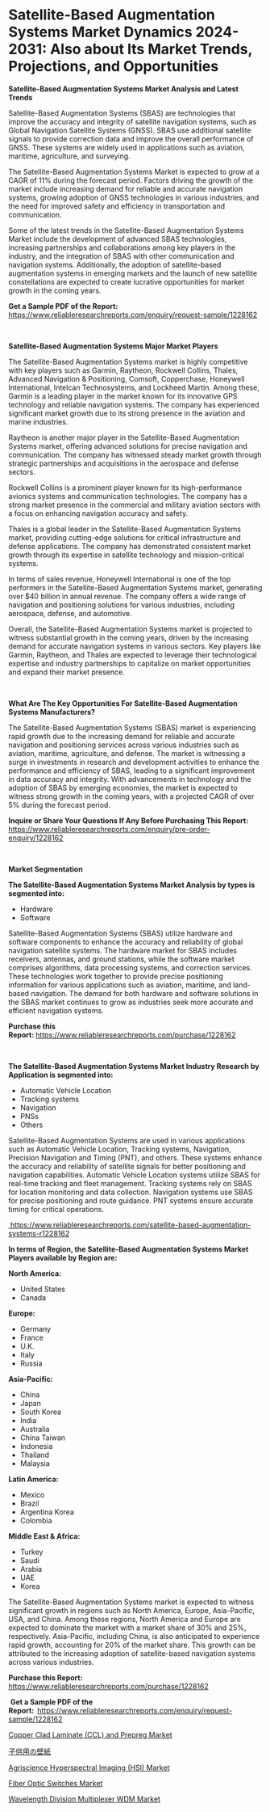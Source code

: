 <p><h1>Satellite-Based Augmentation Systems Market Dynamics 2024-2031: Also about Its Market Trends, Projections, and Opportunities</h1></p><p><strong>Satellite-Based Augmentation Systems Market Analysis and Latest Trends</strong></p>
<p><p>Satellite-Based Augmentation Systems (SBAS) are technologies that improve the accuracy and integrity of satellite navigation systems, such as Global Navigation Satellite Systems (GNSS). SBAS use additional satellite signals to provide correction data and improve the overall performance of GNSS. These systems are widely used in applications such as aviation, maritime, agriculture, and surveying.</p><p>The Satellite-Based Augmentation Systems Market is expected to grow at a CAGR of 11% during the forecast period. Factors driving the growth of the market include increasing demand for reliable and accurate navigation systems, growing adoption of GNSS technologies in various industries, and the need for improved safety and efficiency in transportation and communication. </p><p>Some of the latest trends in the Satellite-Based Augmentation Systems Market include the development of advanced SBAS technologies, increasing partnerships and collaborations among key players in the industry, and the integration of SBAS with other communication and navigation systems. Additionally, the adoption of satellite-based augmentation systems in emerging markets and the launch of new satellite constellations are expected to create lucrative opportunities for market growth in the coming years.</p></p>
<p><strong>Get a Sample PDF of the Report:&nbsp;</strong> <a href="https://www.reliableresearchreports.com/enquiry/request-sample/1228162">https://www.reliableresearchreports.com/enquiry/request-sample/1228162</a></p>
<p>&nbsp;</p>
<p><strong>Satellite-Based Augmentation Systems Major Market Players</strong></p>
<p><p>The Satellite-Based Augmentation Systems market is highly competitive with key players such as Garmin, Raytheon, Rockwell Collins, Thales, Advanced Navigation & Positioning, Comsoft, Copperchase, Honeywell International, Intelcan Technosystems, and Lockheed Martin. Among these, Garmin is a leading player in the market known for its innovative GPS technology and reliable navigation systems. The company has experienced significant market growth due to its strong presence in the aviation and marine industries.</p><p>Raytheon is another major player in the Satellite-Based Augmentation Systems market, offering advanced solutions for precise navigation and communication. The company has witnessed steady market growth through strategic partnerships and acquisitions in the aerospace and defense sectors.</p><p>Rockwell Collins is a prominent player known for its high-performance avionics systems and communication technologies. The company has a strong market presence in the commercial and military aviation sectors with a focus on enhancing navigation accuracy and safety.</p><p>Thales is a global leader in the Satellite-Based Augmentation Systems market, providing cutting-edge solutions for critical infrastructure and defense applications. The company has demonstrated consistent market growth through its expertise in satellite technology and mission-critical systems.</p><p>In terms of sales revenue, Honeywell International is one of the top performers in the Satellite-Based Augmentation Systems market, generating over $40 billion in annual revenue. The company offers a wide range of navigation and positioning solutions for various industries, including aerospace, defense, and automotive.</p><p>Overall, the Satellite-Based Augmentation Systems market is projected to witness substantial growth in the coming years, driven by the increasing demand for accurate navigation systems in various sectors. Key players like Garmin, Raytheon, and Thales are expected to leverage their technological expertise and industry partnerships to capitalize on market opportunities and expand their market presence.</p></p>
<p>&nbsp;</p>
<p><strong>What Are The Key Opportunities For Satellite-Based Augmentation Systems Manufacturers?</strong></p>
<p><p>The Satellite-Based Augmentation Systems (SBAS) market is experiencing rapid growth due to the increasing demand for reliable and accurate navigation and positioning services across various industries such as aviation, maritime, agriculture, and defense. The market is witnessing a surge in investments in research and development activities to enhance the performance and efficiency of SBAS, leading to a significant improvement in data accuracy and integrity. With advancements in technology and the adoption of SBAS by emerging economies, the market is expected to witness strong growth in the coming years, with a projected CAGR of over 5% during the forecast period.</p></p>
<p><strong>Inquire or Share Your Questions If Any Before Purchasing This Report:</strong> <a href="https://www.reliableresearchreports.com/enquiry/pre-order-enquiry/1228162">https://www.reliableresearchreports.com/enquiry/pre-order-enquiry/1228162</a></p>
<p>&nbsp;</p>
<p><strong>Market Segmentation</strong></p>
<p><strong>The Satellite-Based Augmentation Systems Market Analysis by types is segmented into:</strong></p>
<p><ul><li>Hardware</li><li>Software</li></ul></p>
<p><p>Satellite-Based Augmentation Systems (SBAS) utilize hardware and software components to enhance the accuracy and reliability of global navigation satellite systems. The hardware market for SBAS includes receivers, antennas, and ground stations, while the software market comprises algorithms, data processing systems, and correction services. These technologies work together to provide precise positioning information for various applications such as aviation, maritime, and land-based navigation. The demand for both hardware and software solutions in the SBAS market continues to grow as industries seek more accurate and efficient navigation systems.</p></p>
<p><strong>Purchase this Report:&nbsp;</strong><a href="https://www.reliableresearchreports.com/purchase/1228162">https://www.reliableresearchreports.com/purchase/1228162</a></p>
<p>&nbsp;</p>
<p><strong>The Satellite-Based Augmentation Systems Market Industry Research by Application is segmented into:</strong></p>
<p><ul><li>Automatic Vehicle Location</li><li>Tracking systems</li><li>Navigation</li><li>PNSs</li><li>Others</li></ul></p>
<p><p>Satellite-Based Augmentation Systems are used in various applications such as Automatic Vehicle Location, Tracking systems, Navigation, Precision Navigation and Timing (PNT), and others. These systems enhance the accuracy and reliability of satellite signals for better positioning and navigation capabilities. Automatic Vehicle Location systems utilize SBAS for real-time tracking and fleet management. Tracking systems rely on SBAS for location monitoring and data collection. Navigation systems use SBAS for precise positioning and route guidance. PNT systems ensure accurate timing for critical operations.</p></p>
<p><a href="https://www.reliableresearchreports.com/satellite-based-augmentation-systems-r1228162">&nbsp;https://www.reliableresearchreports.com/satellite-based-augmentation-systems-r1228162</a></p>
<p><strong>In terms of Region, the Satellite-Based Augmentation Systems Market Players available by Region are:</strong></p>
<p>
    <p> <strong> North America: </strong>
        <ul>
            <li>United States</li>
            <li>Canada</li>
        </ul>
        </p> 
    <p> <strong> Europe: </strong>
        <ul>
            <li>Germany</li>
            <li>France</li>
            <li>U.K.</li>
            <li>Italy</li>
            <li>Russia</li>
        </ul>
        </p> 
    <p> <strong> Asia-Pacific: </strong>
        <ul>
            <li>China</li>
            <li>Japan</li>
            <li>South Korea</li>
            <li>India</li>
            <li>Australia</li>
            <li>China Taiwan</li>
            <li>Indonesia</li>
            <li>Thailand</li>
            <li>Malaysia</li>
        </ul>
        </p> 
    <p> <strong> Latin America: </strong>
        <ul>
            <li>Mexico</li>
            <li>Brazil</li>
            <li>Argentina Korea</li>
            <li>Colombia</li>
        </ul>
        </p> 
    <p> <strong> Middle East & Africa: </strong>
        <ul>
            <li>Turkey</li>
            <li>Saudi</li>
            <li>Arabia</li>
            <li>UAE</li>
            <li>Korea</li>
        </ul>
    </p>
    </p>
<p><p>The Satellite-Based Augmentation Systems market is expected to witness significant growth in regions such as North America, Europe, Asia-Pacific, USA, and China. Among these regions, North America and Europe are expected to dominate the market with a market share of 30% and 25%, respectively. Asia-Pacific, including China, is also anticipated to experience rapid growth, accounting for 20% of the market share. This growth can be attributed to the increasing adoption of satellite-based navigation systems across various industries.</p></p>
<p><strong>Purchase this Report: </strong><a href="https://www.reliableresearchreports.com/purchase/1228162">https://www.reliableresearchreports.com/purchase/1228162</a></p>
<p>&nbsp;<strong>Get a Sample PDF of the Report:&nbsp;&nbsp;</strong><a href="https://www.reliableresearchreports.com/enquiry/request-sample/1228162">https://www.reliableresearchreports.com/enquiry/request-sample/1228162</a></p>
<p><strong></strong></p>
<p><p><a href="https://github.com/Glendatilghmankmgz0rbhwpy/Market-Research-Report-List-2/blob/main/copper-clad-laminate-ccl-and-prepreg-market.md">Copper Clad Laminate (CCL) and Prepreg Market</a></p><p><a href="https://github.com/EmoryYundt1935/Market-Research-Report-List-2/blob/main/3496234109449.md">子供用の壁紙</a></p><p><a href="https://github.com/DeonteStanton2023/Market-Research-Report-List-1/blob/main/agriscience-hyperspectral-imaging-hsi-market.md">Agriscience Hyperspectral Imaging (HSI) Market</a></p><p><a href="https://issuu.com/reportprime-2/docs/fiber-optic-switches-market-size-2030.pptx">Fiber Optic Switches Market</a></p><p><a href="https://issuu.com/reportprime-2/docs/wavelength-division-multiplexer-wdm_e9137917c05058">Wavelength Division Multiplexer WDM Market</a></p></p>